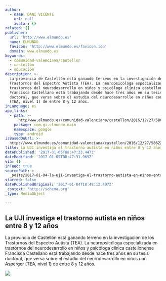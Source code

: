 ```yaml
---
author:
  - name: DANI VICENTE
    url: null
    avatar: {}
related: []
publisher:
  url: 'http://www.elmundo.es'
  name: ELMUNDO
  favicon: 'http://www.elmundo.es/favicon.ico'
  domain: www.elmundo.es
keywords:
  - comunidad-valenciana/castellon
  - castellón
  - educación
description: >-
  La provincia de Castellón está ganando terreno en la investigación de los
  Trastornos del Espectro Autista (TEA). La neuropsicóloga especializada en
  trastornos del neurodesarrollo en niños y psicóloga clínica castellonense
  Francisca Castellano está trabajando desde hace tres años en su tesis
  doctoral, que versa sobre el estudio del neurodesarrollo en niños con Asperger
  (TEA, nivel 1) de entre 8 y 12 años.
inLanguage: es
app_links:
  - path: >-
      http/www.elmundo.es/comunidad-valenciana/castellon/2016/12/27/58622763268e3e8b4b8b45b2.html
    package: com.gi.elmundo.main
    namespace: google
    type: android
isBasedOnUrl: >-
  http://www.elmundo.es/comunidad-valenciana/castellon/2016/12/27/58622763268e3e8b4b8b45b2.html
title: La UJI investiga el trastorno autista en niños entre 8 y 12 años
datePublished: '2017-01-05T08:47:33.447Z'
dateModified: '2017-01-05T08:47:31.965Z'
via: {}
inFeed: true
sourcePath: >-
  _posts/2017-01-04-la-uji-investiga-el-trastorno-autista-en-ninos-entre-8-y-12.md
starred: false
datePublishedOriginal: '2017-01-04T18:48:12.497Z'
_context: 'http://schema.org'
_type: MediaObject

---
```

<article style=""><h1>La UJI investiga el trastorno autista en niños entre 8 y 12 años</h1><p>La provincia de Castellón está ganando terreno en la investigación de los Trastornos del Espectro Autista (TEA). La neuropsicóloga especializada en trastornos del neurodesarrollo en niños y psicóloga clínica castellonense Francisca Castellano está trabajando desde hace tres años en su tesis doctoral, que versa sobre el estudio del neurodesarrollo en niños con Asperger (TEA, nivel 1) de entre 8 y 12 años.</p><img src="http://estaticos.elmundo.es/assets/multimedia/imagenes/2016/12/27/14828275690386.jpg" /></article>